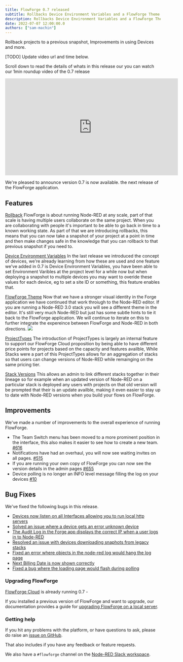 ```yaml
---
title: FlowForge 0.7 released
subtitle: Rollbacks Device Environment Variables and a FlowForge Theme
description: Rollbacks Device Environment Variables and a FlowForge Theme
date: 2022-07-07 12:00:00.0
authors: ["sam-machin"]
---
```

Rollback projects to a previous snapshot, Improvements in using Devices and more.

<!--more-->
[TODO] Update video url and time below.

Scroll down to read the details of whats in this release our you can watch our 1min roundup video of the 0.7 release

<iframe width="560" height="315" src="https://www.youtube.com/embed/BBNzFInc_2E" title="YouTube video player" frameborder="0" allow="accelerometer; autoplay; clipboard-write; encrypted-media; gyroscope; picture-in-picture" allowfullscreen></iframe>

We're pleased to announce version 0.7 is now available. the next release of the FlowForge application.

## Features
[Rollback](https://github.com/flowforge/flowforge/issues/587)
FlowForge is about running Node-RED at any scale, part of that scale is having multiple users collaborate on the same project. When you are collaborating with people it's important to be able to go back in time to a known working state. As part of that we are introducing rollbacks, this means that you can now take a snapshot of your project at a point in time and then make changes safe in the knowledge that you can rollback to that previous snapshot if you need to.

[Device Environment Variables](https://github.com/flowforge/flowforge/issues/680)
In the last release we introduced the concept of devices, we're already learning from how these are used and one feature we've added in 0.7 is Device Environment Variables, you have been able to set Environment Varibles at the project level for a while now but when deploying a snapshot to multiple devices you may want to overide these values for each device, eg to set a site ID or something, this feature enables that.

[FlowForge Theme](https://github.com/flowforge/flowforge-nr-theme/)
Now that we have a stronger visual identity in the Forge application we have continued that work throiugh to the Node-RED editor. If you are running a Node-RED 3.0 stack you will see a different theme in the editor. It's still very much Node-RED but just has some subtle hints to tie it back to the FlowForge application. We will continue to iterate on this to further integrate the expereince between FlowForge and Node-RED in both directions.
![](../images/ff-07-theme.png)

[ProjectTypes](https://github.com/flowforge/flowforge/issues/380)
The introduction of ProjectTypes is largely an internal feature to support our FlowForge Cloud proposition by being able to have different price points for projects based on the capacity and features availble, While Stacks were a part of this ProjectTypes allows for an aggregation of stacks so that users can change versions of Node-RED while remainging on the same pricing tier.

[Stack Versions](https://github.com/flowforge/flowforge/issues/694)
This allows an admin to link different stacks together in their lineage so for example when an updated version of Node-RED on a particular stack is deployed any users with projects on that old version will be prompted that their is an update availble, making it even easier to stay up to date with Node-RED versions when you build your flows on FlowForge.


## Improvements
We've made a number of improvements to the overall experience of running FlowForge.
- The Team Switch menu has been moved to a more prominent position in the interface, this also makes it easier to see how to create a new team. [#616](https://github.com/flowforge/flowforge/issues/616)
- Notifications have had an overhaul, you will now see waiting invites on all pages. [#515](https://github.com/flowforge/flowforge/issues/515)
- If you are running your own copy of FlowForge you can now see the version details in the admin pages [#655](https://github.com/flowforge/flowforge/issues/655)
- Device polling is no longer an INFO level message  filling the log on your devices [#10](https://github.com/flowforge/flowforge-device-agent/issues/10)



## Bug Fixes
We've fixed the following bugs in this release.
- [Devices now listen on all Interfaces allowing you to run local http servers](https://github.com/flowforge/flowforge-device-agent/issues/7)<br>
- [Solved an issue where a device gets an error  unknown device](https://github.com/flowforge/flowforge-device-agent/issues/7)<br>
- [The Audit Log in the Forge app displays the correct IP when a user logs in to Node-RED](https://github.com/flowforge/flowforge/issues/507)<br>
- [Resolved an issue with devices downloading snaphots from legacy stacks](https://github.com/flowforge/flowforge/issues/507)<br>
- [Fixed an error where objects in the node-red log would hang the log page](https://github.com/flowforge/flowforge/issues/735)<br>
- [Next Billing Date is now shown correctly](https://github.com/flowforge/flowforge/issues/745)<br>
- [Fixed a bug where the loading page would flash during polling](https://github.com/flowforge/flowforge/issues/689)<br>

### Upgrading FlowForge

[FlowForge Cloud](https://app.flowforge.com) is already running 0.7 - 

If you installed a previous version of FlowForge and want to upgrade, our documentation provides a
guide for [upgrading FlowForge on a local server](http://flowforge.com/docs/install#upgrade).

### Getting help

If you hit any problems with the platform, or have questions to ask, please do
raise an [issue on GitHub](https://github.com/flowforge/flowforge/issues).

That also includes if you have any feedback or feature requests.

We also have a `#flowforge` channel on the [Node-RED Slack workspace](https://nodered.org/slack).
